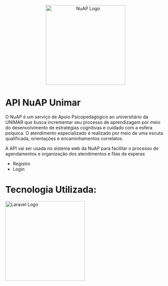 
<p align="center"><a href="https://oficial.unimar.br/nucleo-de-apoio-psicopedagogico/" target="_blank"><img src="https://github.com/user-attachments/assets/d367728e-3839-4ee4-995b-a74f1e22f01b" width="250" alt="NuAP Logo"></a></p>

# API NuAP Unimar
O NuAP é um serviço de Apoio Psicopedagógico ao universitário da UNIMAR que busca incrementar seu processo de aprendizagem por meio do desenvolvimento de estratégias cognitivas e cuidado com a esfera psíquica. O atendimento especializado é realizado por meio de uma escuta qualificada, orientações e encaminhamentos correlatos.

A API vai ser usada no sistema web da NuAP para facilitar o processo de agendamentos e organização dos atendimentos e filas de esperas

* Registro
* Login


# Tecnologia Utilizada:
<p align="left"><a href="https://laravel.com" target="_blank"><img src="https://raw.githubusercontent.com/laravel/art/master/logo-lockup/5%20SVG/2%20CMYK/1%20Full%20Color/laravel-logolockup-cmyk-red.svg" width="250" alt="Laravel Logo"></a></p>

